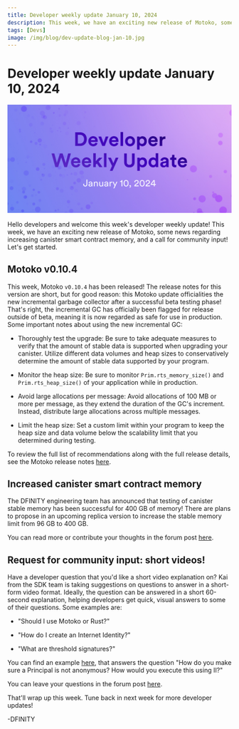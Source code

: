 ```yaml
---
title: Developer weekly update January 10, 2024
description: This week, we have an exciting new release of Motoko, some news regarding increasing canister smart contract memory, and a call for community input!
tags: [Devs]
image: /img/blog/dev-update-blog-jan-10.jpg
---
```


# Developer weekly update January 10, 2024

![January 10 2024](../../static/img/blog/dev-update-blog-jan-10.jpg)

Hello developers and welcome this week's developer weekly update! This week, we have an exciting new release of Motoko, some news regarding increasing canister smart contract memory, and a call for community input! Let's get started.

## Motoko v0.10.4

This week, Motoko `v0.10.4` has been released! The release notes for this version are short, but for good reason: this Motoko update officialities the new incremental garbage collector after a successful beta testing phase! That's right, the incremental GC has officially been flagged for release outside of beta, meaning it is now regarded as safe for use in production. Some important notes about using the new incremental GC:

- Thoroughly test the upgrade: Be sure to take adequate measures to verify that the amount of stable data is supported when upgrading your canister. Utilize different data volumes and heap sizes to conservatively determine the amount of stable data supported by your program. 

- Monitor the heap size: Be sure to monitor `Prim.rts_memory_size()` and `Prim.rts_heap_size()` of your application while in production.

- Avoid large allocations per message: Avoid allocations of 100 MB or more per message, as they extend the duration of the GC's increment. Instead, distribute large allocations across multiple messages.

- Limit the heap size: Set a custom limit within your program to keep the heap size and data volume below the scalability limit that you determined during testing. 

To review the full list of recommendations along with the full release details, see the Motoko release notes [here](https://github.com/dfinity/motoko/releases/tag/0.10.4).

## Increased canister smart contract memory

The DFINITY engineering team has announced that testing of canister stable memory has been successful for 400 GB of memory! There are plans to propose in an upcoming replica version to increase the stable memory limit from 96 GB to 400 GB. 

You can read more or contribute your thoughts in the forum post [here](https://forum.dfinity.org/t/increased-canister-smart-contract-memory/6148/173).

## Request for community input: short videos!

Have a developer question that you'd like a short video explanation on? Kai from the SDK team is taking suggestions on questions to answer in a short-form video format. Ideally, the question can be answered in a short 60-second explanation, helping developers get quick, visual answers to some of their questions. Some examples are:

- "Should I use Motoko or Rust?"

- "How do I create an Internet Identity?"

- "What are threshold signatures?"

You can find an example [here](https://www.youtube.com/shorts/_AKZwwG6Z_k), that answers the question "How do you make sure a Principal is not anonymous? How would you execute this using II?"

You can leave your questions in the forum post [here](https://forum.dfinity.org/t/video-short-suggestions/26368).

That'll wrap up this week. Tune back in next week for more developer updates!

-DFINITY
